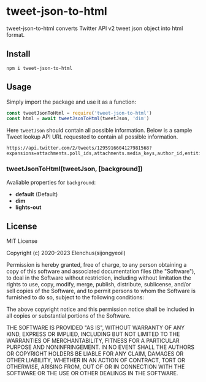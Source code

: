 # tweet-json-to-html

tweet-json-to-html converts Twitter API v2 tweet json object into html format.

## Install

```
npm i tweet-json-to-html
```

## Usage

Simply import the package and use it as a function:

```javascript
const tweetJsonToHtml = require('tweet-json-to-html')
const html = await tweetJsonToHtml(tweetJson, 'dim')
```
Here `tweetJson` should contain all possible information. Below is a sample Tweet lookup API URL requested to contain all possible information.

```url
https://api.twitter.com/2/tweets/1295916604127981568?expansions=attachments.poll_ids,attachments.media_keys,author_id,entities.mentions.username,geo.place_id,in_reply_to_user_id,referenced_tweets.id,referenced_tweets.id.author_id&poll.fields=duration_minutes,end_datetime,id,options,voting_status&media.fields=duration_ms,height,media_key,preview_image_url,type,url,width,public_metrics&place.fields=contained_within,country,country_code,full_name,geo,id,name,place_type&tweet.fields=attachments,author_id,context_annotations,conversation_id,created_at,entities,geo,id,in_reply_to_user_id,lang,public_metrics,possibly_sensitive,referenced_tweets,source,text,withheld&user.fields=created_at,description,entities,id,location,name,pinned_tweet_id,profile_image_url,protected,public_metrics,url,username,verified,withheld
```

### tweetJsonToHtml(tweetJson, [background])

Avaliable properties for `background`:

- **default** (Default)
- **dim**
- **lights-out**

## License

MIT License

Copyright (c) 2020-2023 Elenchus(sijongyeoil)

Permission is hereby granted, free of charge, to any person obtaining a copy
of this software and associated documentation files (the "Software"), to deal
in the Software without restriction, including without limitation the rights
to use, copy, modify, merge, publish, distribute, sublicense, and/or sell
copies of the Software, and to permit persons to whom the Software is
furnished to do so, subject to the following conditions:

The above copyright notice and this permission notice shall be included in all
copies or substantial portions of the Software.

THE SOFTWARE IS PROVIDED "AS IS", WITHOUT WARRANTY OF ANY KIND, EXPRESS OR
IMPLIED, INCLUDING BUT NOT LIMITED TO THE WARRANTIES OF MERCHANTABILITY,
FITNESS FOR A PARTICULAR PURPOSE AND NONINFRINGEMENT. IN NO EVENT SHALL THE
AUTHORS OR COPYRIGHT HOLDERS BE LIABLE FOR ANY CLAIM, DAMAGES OR OTHER
LIABILITY, WHETHER IN AN ACTION OF CONTRACT, TORT OR OTHERWISE, ARISING FROM,
OUT OF OR IN CONNECTION WITH THE SOFTWARE OR THE USE OR OTHER DEALINGS IN THE
SOFTWARE.
